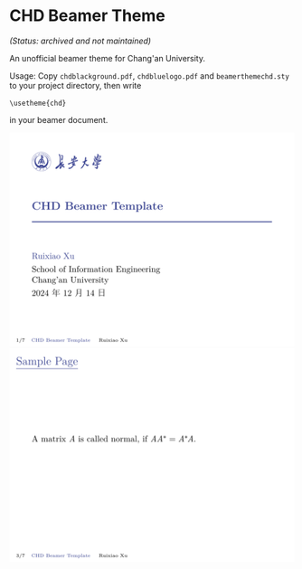 # CHD Beamer Theme

_(Status: archived and not maintained)_

An unofficial beamer theme for Chang'an University.

Usage: Copy `chdblackground.pdf`, `chdbluelogo.pdf` and `beamerthemechd.sty` to your project directory, then write
```
\usetheme{chd}
```
in your beamer document.

<!-- ![](images/example.png) -->
![](images/example_1.png)
![](images/example_2.png)
